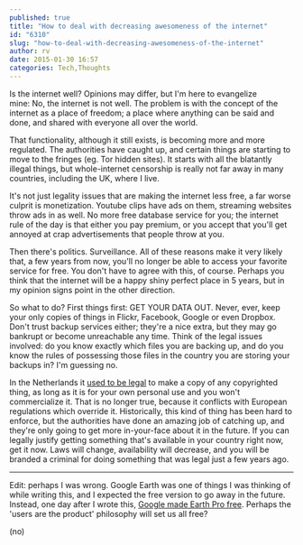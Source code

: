```yaml
---
published: true
title: "How to deal with decreasing awesomeness of the internet"
id: "6310"
slug: "how-to-deal-with-decreasing-awesomeness-of-the-internet"
author: rv
date: 2015-01-30 16:57
categories: Tech,Thoughts
---
```

Is the internet well? Opinions may differ, but I'm here to evangelize mine: No, the internet is not well. The problem is with the concept of the internet as a place of freedom; a place where anything can be said and done, and shared with everyone all over the world.

That functionality, although it still exists, is becoming more and more regulated. The authorities have caught up, and certain things are starting to move to the fringes (eg. Tor hidden sites). It starts with all the blatantly illegal things, but whole-internet censorship is really not far away in many countries, including the UK, where I live.

It's not just legality issues that are making the internet less free, a far worse culprit is monetization. Youtube clips have ads on them, streaming websites throw ads in as well. No more free database service for you; the internet rule of the day is that either you pay premium, or you accept that you'll get annoyed at crap advertisements that people throw at you.

Then there's politics. Surveillance. All of these reasons make it very likely that, a few years from now, you'll no longer be able to access your favorite service for free. You don't have to agree with this, of course. Perhaps you think that the internet will be a happy shiny perfect place in 5 years, but in my opinion signs point in the other direction.

So what to do? First things first: GET YOUR DATA OUT. Never, ever, keep your only copies of things in Flickr, Facebook, Google or even Dropbox. Don't trust backup services either; they're a nice extra, but they may go bankrupt or become unreachable any time. Think of the legal issues involved: do you know exactly which files you are backing up, and do you know the rules of possessing those files in the country you are storing your backups in? I'm guessing no.

In the Netherlands it <a href="http://nl.wikipedia.org/wiki/Thuiskopie" target="_blank">used to be legal</a> to make a copy of any copyrighted thing, as long as it is for your own personal use and you won't commercialize it. That is no longer true, because it conflicts with European regulations which override it. Historically, this kind of thing has been hard to enforce, but the authorities have done an amazing job of catching up, and they're only going to get more in-your-face about it in the future. If you can legally justify getting something that's available in your country right now, get it now. Laws will change, availability will decrease, and you will be branded a criminal for doing something that was legal just a few years ago.

-----------------------------------------------

Edit: perhaps I was wrong. Google Earth was one of things I was thinking of while writing this, and I expected the free version to go away in the future. Instead, one day after I wrote this, <a href="http://google-latlong.blogspot.co.uk/2015/01/google-earth-pro-is-now-free.html" target="_blank">Google made Earth Pro free</a>. Perhaps the 'users are the product' philosophy will set us all free?

(no)

&nbsp;